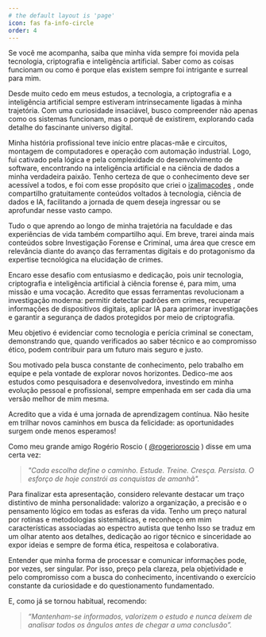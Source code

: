 ```yaml
---
# the default layout is 'page'
icon: fas fa-info-circle
order: 4
---
```

Se você me acompanha, saiba que minha vida sempre foi movida pela tecnologia, criptografia e inteligência artificial. Saber como as coisas funcionam ou como é porque elas existem sempre foi intrigante e surreal para mim.

Desde muito cedo em meus estudos, a tecnologia, a criptografia e a inteligência artificial sempre estiveram intrinsecamente ligadas à minha trajetória. Com uma curiosidade insaciável, busco compreender não apenas como os sistemas funcionam, mas o porquê de existirem, explorando cada detalhe do fascinante universo digital.

Minha história profissional teve início entre placas-mãe e circuitos, montagem de computadores e operação com automação industrial. Logo, fui cativado pela lógica e pela complexidade do desenvolvimento de software, encontrando na inteligência artificial e na ciência de dados a minha verdadeira paixão. Tenho certeza de que o conhecimento deve ser acessível a todos, e foi com esse propósito que criei o [izalimacodes](https://izalimapy.github.io/izalimacodes.github.io/) , onde compartilho gratuitamente conteúdos voltados à tecnologia, ciência de dados e IA, facilitando a jornada de quem deseja ingressar ou se aprofundar nesse vasto campo.

Tudo o que aprendo ao longo de minha trajetória na faculdade e das experiências de vida também compartilho aqui. Em breve, trarei ainda mais conteúdos sobre Investigação Forense e Criminal, uma área que cresce em relevância diante do avanço das ferramentas digitais e do protagonismo da expertise tecnológica na elucidação de crimes.

Encaro esse desafio com entusiasmo e dedicação, pois unir tecnologia, criptografia e inteligência artificial à ciência forense é, para mim, uma missão e uma vocação. Acredito que essas ferramentas revolucionam a investigação moderna: permitir detectar padrões em crimes, recuperar informações de dispositivos digitais, aplicar IA para aprimorar investigações e garantir a segurança de dados protegidos por meio de criptografia.

Meu objetivo é evidenciar como tecnologia e perícia criminal se conectam, demonstrando que, quando verificados ao saber técnico e ao compromisso ético, podem contribuir para um futuro mais seguro e justo.

Sou motivado pela busca constante de conhecimento, pelo trabalho em equipe e pela vontade de explorar novos horizontes. Dedico-me aos estudos como pesquisadora e desenvolvedora, investindo em minha evolução pessoal e profissional, sempre empenhada em ser cada dia uma versão melhor de mim mesma.

Acredito que a vida é uma jornada de aprendizagem contínua. Não hesite em trilhar novos caminhos em busca da felicidade: as oportunidades surgem onde menos esperamos!

Como meu grande amigo Rogério Roscio ( [@rogerioroscio](https://www.instagram.com/rogerioroscio/) ) disse em uma certa vez:

> _"Cada escolha define o caminho. Estude. Treine. Cresça. Persista. O esforço de hoje constrói as conquistas de amanhã"._

Para finalizar esta apresentação, considero relevante destacar um traço distintivo de minha personalidade: valorizo a organização, a precisão e o pensamento lógico em todas as esferas da vida. Tenho um preço natural por rotinas e metodologias sistemáticas, e reconheço em mim características associadas ao espectro autista que tenho Isso se traduz em um olhar atento aos detalhes, dedicação ao rigor técnico e sinceridade ao expor ideias e sempre de forma ética, respeitosa e colaborativa.

Entender que minha forma de processar e comunicar informações pode, por vezes, ser singular. Por isso, preço pela clareza, pela objetividade e pelo compromisso com a busca do conhecimento, incentivando o exercício constante da curiosidade e do questionamento fundamentado.

E, como já se tornou habitual, recomendo:

> _“Mantenham-se informados, valorizem o estudo e nunca deixem de analisar todos os ângulos antes de chegar a uma conclusão”._

